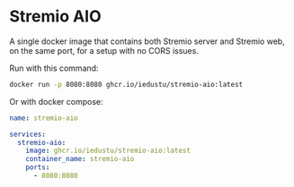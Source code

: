 # Stremio AIO
A single docker image that contains both Stremio server and Stremio web, on the same port, for a setup with no CORS issues.

Run with this command:
```bash
docker run -p 8080:8080 ghcr.io/iedustu/stremio-aio:latest
```

Or with docker compose:
```yaml
name: stremio-aio

services:
  stremio-aio:
    image: ghcr.io/iedustu/stremio-aio:latest
    container_name: stremio-aio
    ports:
      - 8080:8080
```
